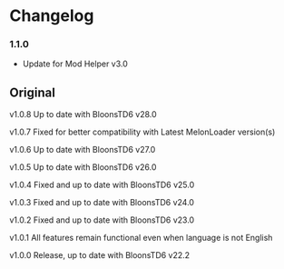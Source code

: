 # Changelog

### 1.1.0

- Update for Mod Helper v3.0

## Original

v1.0.8 Up to date with BloonsTD6 v28.0

v1.0.7 Fixed for better compatibility with Latest MelonLoader version(s)

v1.0.6 Up to date with BloonsTD6 v27.0

v1.0.5 Up to date with BloonsTD6 v26.0

v1.0.4 Fixed and up to date with BloonsTD6 v25.0

v1.0.3 Fixed and up to date with BloonsTD6 v24.0

v1.0.2 Fixed and up to date with BloonsTD6 v23.0

v1.0.1 All features remain functional even when language is not English

v1.0.0 Release, up to date with BloonsTD6 v22.2
